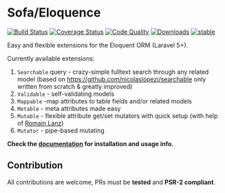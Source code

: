 # Sofa/Eloquence

[![Build Status](https://travis-ci.org/jarektkaczyk/eloquence.svg?branch=0.4)](https://travis-ci.org/jarektkaczyk/eloquence) [![Coverage Status](https://coveralls.io/repos/jarektkaczyk/eloquence/badge.svg?branch=0.4)](https://coveralls.io/r/jarektkaczyk/eloquence?branch=0.4) [![Code Quality](https://scrutinizer-ci.com/g/jarektkaczyk/eloquence/badges/quality-score.png?b=0.4)](https://scrutinizer-ci.com/g/jarektkaczyk/eloquence) [![Downloads](https://poser.pugx.org/sofa/eloquence/downloads)](https://packagist.org/packages/sofa/eloquence) [![stable](https://poser.pugx.org/sofa/eloquence/v/stable.svg)](https://packagist.org/packages/sofa/eloquence)

Easy and flexible extensions for the Eloquent ORM (Laravel 5+).

Currently available extensions: 

1. `Searchable` query - crazy-simple fulltext search through any related model (based on https://github.com/nicolaslopezj/searchable only written from scratch & greatly improved)
1. `Validable` - self-validating models
2. `Mappable` -map attributes to table fields and/or related models
3. `Metable` - meta attributes made easy
4. `Mutable` - flexible attribute get/set mutators with quick setup (with help of [Romain Lanz](https://github.com/RomainLanz))
5. `Mutator` - pipe-based mutating

**Check the [documentation](https://github.com/jarektkaczyk/eloquence/wiki) for installation and usage info.**

## Contribution

All contributions are welcome, PRs must be **tested** and **PSR-2 compliant**.
